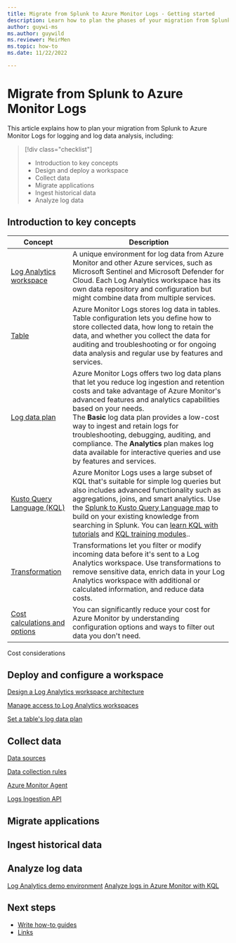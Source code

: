 ```yaml
---
title: Migrate from Splunk to Azure Monitor Logs - Getting started
description: Learn how to plan the phases of your migration from Splunk to Azure Monitor Logs and get started importing, collection, and analyzing log data. 
author: guywi-ms
ms.author: guywild
ms.reviewer: MeirMen
ms.topic: how-to 
ms.date: 11/22/2022

---
```


# Migrate from Splunk to Azure Monitor Logs

This article explains how to plan your migration from Splunk to Azure Monitor Logs for logging and log data analysis, including:  

> [!div class="checklist"]
> * Introduction to key concepts 
> * Design and deploy a workspace
> * Collect data
> * Migrate applications
> * Ingest historical data
> * Analyze log data

## Introduction to key concepts

|Concept |Description|
|---|---|
|[Log Analytics workspace](../logs/log-analytics-workspace-overview.md)|A unique environment for log data from Azure Monitor and other Azure services, such as Microsoft Sentinel and Microsoft Defender for Cloud. Each Log Analytics workspace has its own data repository and configuration but might combine data from multiple services. |
|[Table](../logs/manage-logs-tables.md)|Azure Monitor Logs stores log data in tables. Table configuration lets you define how to store collected data, how long to retain the data, and whether you collect the data for auditing and troubleshooting or for ongoing data analysis and regular use by features and services.|
|[Log data plan](../logs/basic-logs-configure.md)| Azure Monitor Logs offers two log data plans that let you reduce log ingestion and retention costs and take advantage of Azure Monitor's advanced features and analytics capabilities based on your needs.<br/> The **Basic** log data plan provides a low-cost way to ingest and retain logs for troubleshooting, debugging, auditing, and compliance. The **Analytics** plan makes log data available for interactive queries and use by features and services. |
|[Kusto Query Language (KQL)](/azure/kusto/query/)|Azure Monitor Logs uses a large subset of KQL that's suitable for simple log queries but also includes advanced functionality such as aggregations, joins, and smart analytics. Use the [Splunk to Kusto Query Language map](/azure/data-explorer/kusto/query/splunk-cheat-sheet) to build on your existing knowledge from searching in Splunk. You can [learn KQL with tutorials](logs/get-started-queries.md) and [KQL training modules](/training/modules/analyze-logs-with-kql/)..|
|[Transformation](../essentials/data-collection-transformations.md)|Transformations let you filter or modify incoming data before it's sent to a Log Analytics workspace. Use transformations to remove sensitive data, enrich data in your Log Analytics workspace with additional or calculated information, and reduce data costs. |
|[Cost calculations and options](../logs/cost-logs.md)|You can significantly reduce your cost for Azure Monitor by understanding configuration options and ways to filter out data you don't need. |

Cost considerations
## Deploy and configure a workspace

[Design a Log Analytics workspace architecture](../logs/workspace-design.md)

[Manage access to Log Analytics workspaces](../logs/manage-access.md)

[Set a table's log data plan](../logs/basic-logs-configure.md)

## Collect data

[Data sources](../data-sources.md)

[Data collection rules]()

[Azure Monitor Agent]()

[Logs Ingestion API]()

## Migrate applications


## Ingest historical data

## Analyze log data

[Log Analytics demo environment](https://portal.azure.com/#view/Microsoft_OperationsManagementSuite_Workspace/LogsDemo.ReactView)
[Analyze logs in Azure Monitor with KQL](/training/modules/analyze-logs-with-kql/)

## Next steps
<!-- Add a context sentence for the following links -->
- [Write how-to guides](contribute-how-to-write-howto.md)
- [Links](links-how-to.md)

